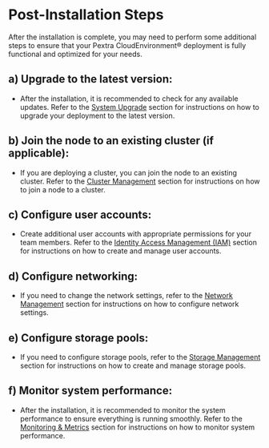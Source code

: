 # Post-Installation Steps
After the installation is complete, you may need to perform some additional steps to ensure that your Pextra CloudEnvironment® deployment is fully functional and optimized for your needs.

## a) Upgrade to the latest version:
   - After the installation, it is recommended to check for any available updates. Refer to the [System Upgrade](../user-guide/nodes/system-upgrade.md) section for instructions on how to upgrade your deployment to the latest version.

## b) Join the node to an existing cluster (if applicable):
   - If you are deploying a cluster, you can join the node to an existing cluster. Refer to the [Cluster Management](../user-guide/clusters.md) section for instructions on how to join a node to a cluster.

## c) Configure user accounts:
   - Create additional user accounts with appropriate permissions for your team members. Refer to the [Identity Access Management (IAM)](../user-guide/organizations/iam.md) section for instructions on how to create and manage user accounts.

## d) Configure networking:
   - If you need to change the network settings, refer to the [Network Management](../user-guide/networks.md) section for instructions on how to configure network settings.

## e) Configure storage pools:
   - If you need to configure storage pools, refer to the [Storage Management](../user-guide/storage.md) section for instructions on how to create and manage storage pools.

## f) Monitor system performance:
   - After the installation, it is recommended to monitor the system performance to ensure everything is running smoothly. Refer to the [Monitoring & Metrics](../user-guide/monitoring-metrics.md) section for instructions on how to monitor system performance.
